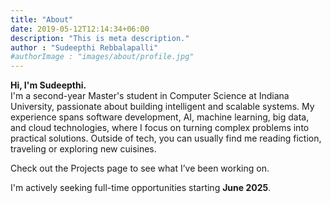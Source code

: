 ```yaml
---
title: "About"
date: 2019-05-12T12:14:34+06:00
description: "This is meta description."
author : "Sudeepthi Rebbalapalli"
#authorImage : "images/about/profile.jpg"
---
```


**Hi, I'm Sudeepthi.**  
I'm a second-year Master's student in Computer Science at Indiana University, passionate about building intelligent and scalable systems. My experience spans software development, AI, machine learning, big data, and cloud technologies, where I focus on turning complex problems into practical solutions. Outside of tech, you can usually find me reading fiction, traveling or exploring new cuisines.

Check out the Projects page to see what I’ve been working on.

I'm actively seeking full-time opportunities starting **June 2025**.
